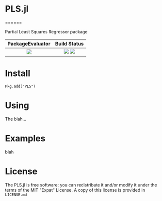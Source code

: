 # PLS.jl
======

Partial Least Squares Regressor package

| **PackageEvaluator**            | **Build Status**                          |
|:-------------------------------:|:-----------------------------------------:|
| [![][pkg-0.6-img]][pkg-0.6-url] | [![][travis-img]][travis-url] [![][codecov-img]][codecov-url] |

[travis-img]: https://travis-ci.org/lalvim/PLS.jl.svg?branch=master
[travis-url]: https://travis-ci.org/lalvim/PLS.jl

[codecov-img]: http://codecov.io/github/lalvim/PLS.jl/coverage.svg?branch=master
[codecov-url]: http://codecov.io/github/lalvim/PLS.jl?branch=master

[issues-url]: https://github.com/lalvim/PLS.jl/issues

[pkg-0.6-img]: http://pkg.julialang.org/badges/PLS_0.6.svg
[pkg-0.6-url]: http://pkg.julialang.org/?pkg=PLS&ver=0.6
[pkg-0.7-img]: http://pkg.julialang.org/badges/PLS_0.7.svg
[pkg-0.7-url]: http://pkg.julialang.org/?pkg=PLS&ver=0.7

Install
=======

    Pkg.add("PLS")

Using
=====

The blah...

Examples
========

blah

License
=======

The PLS.jl is free software: you can redistribute it and/or modify it under the terms of the MIT "Expat"
License. A copy of this license is provided in ``LICENSE.md``
